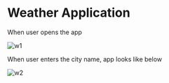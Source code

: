 # Weather Application 
When user opens the app


![w1](https://user-images.githubusercontent.com/44563718/131644835-638e456d-dbe8-47a2-992f-51b212216885.PNG)



When user enters the city name, app looks like below


![w2](https://user-images.githubusercontent.com/44563718/131645610-abffeb62-8d6b-4682-84a8-365bea9108f3.PNG)

